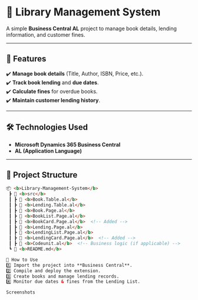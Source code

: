 # 📖 Library Management System  

A simple **Business Central AL** project to manage book details, lending information, and customer fines.  

---

## 🌟 Features  
✔️ **Manage book details** (Title, Author, ISBN, Price, etc.).  
✔️ **Track book lending** and **due dates**.  
✔️ **Calculate fines** for overdue books.  
✔️ **Maintain customer lending history**.  

---

## 🛠️ Technologies Used  
- **Microsoft Dynamics 365 Business Central**  
- **AL (Application Language)**  

---

## 📂 Project Structure  
```html
📦 <b>Library-Management-System</b>
 ┣ 📂 <b>src</b>
 ┃ ┣ 📜 <b>Book.Table.al</b>
 ┃ ┣ 📜 <b>Lending.Table.al</b>
 ┃ ┣ 📜 <b>Book.Page.al</b>
 ┃ ┣ 📜 <b>BookList.Page.al</b>
 ┃ ┣ 📜 <b>BookCard.Page.al</b>  <!-- Added -->
 ┃ ┣ 📜 <b>Lending.Page.al</b>
 ┃ ┣ 📜 <b>LendingList.Page.al</b>
 ┃ ┣ 📜 <b>LendingCard.Page.al</b>  <!-- Added -->
 ┃ ┣ 📜 <b>Codeunit.al</b>  <!-- Business logic (if applicable) -->
 ┗ 📜 <b>README.md</b>

🚀 How to Use  
1️⃣ Import the project into **Business Central**.  
2️⃣ Compile and deploy the extension.  
3️⃣ Create books and manage lending records.  
4️⃣ Monitor due dates & fines from the Lending List.  

Screenshots





